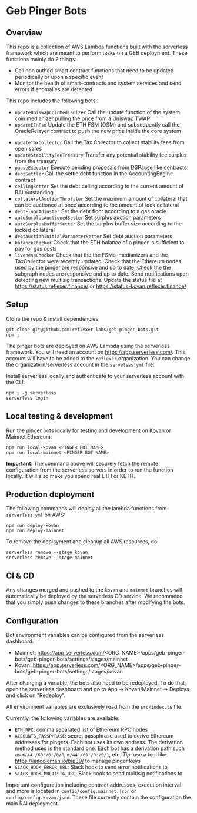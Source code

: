 # Geb Pinger Bots

## Overview

This repo is a collection of AWS Lambda functions built with the serverless framework which are meant to perform tasks on a GEB deployment. These functions mainly do 2 things:

- Call non authed smart contract functions that need to be updated periodically or upon a specific event
- Monitor the health of smart-contracts and system services and send errors if anomalies are detected

This repo includes the following bots:

- `updateUniswapCoinMedianizer` Call the update function of the system coin medianizer pulling the price from a Uniswap TWAP
- `updateETHFsm` Update the ETH FSM (OSM) and subsequently call the OracleRelayer contract to push the new price inside the core system
<!-- - `updateRateSetter` Call the on-chain controller to calculate and set a new redemption rate -->
- `updateTaxCollector` Call the Tax Collector to collect stability fees from open safes
- `updateStabilityFeeTreasury` Transfer any potential stability fee surplus from the treasury
- `pauseExecutor` Execute pending proposals from DSPause like contracts
- `debtSettler` Call the settle debt function in the AccountingEngine contract
- `ceilingSetter` Set the debt ceiling according to the current amount of RAI outstanding
- `collateralAuctionThrottler` Set the maximum amount of collateral that can be auctioned at once according to the amount of lock collateral
- `debtFloorAdjuster` Set the debt floor according to a gas oracle
- `autoSurplusAuctionedSetter` Set surplus auction parameters
- `autoSurplusBufferSetter` Set the surplus buffer size according to the locked collateral
- `debtAuctionInitialParameterSetter` Set debt auction parameters
- `balanceChecker` Check that the ETH balance of a pinger is sufficient to pay for gas costs
- `livenessChecker` Check that the the FSMs, medianizers and the TaxCollector were recently updated. Check that the Ethereum nodes used by the pinger are responsive and up to date. Check the the subgraph nodes are responsive and up to date. Send notifications upon detecting new multisig transactions. Update the status file at https://status.reflexer.finance/ or https://status-kovan.reflexer.finance/

## Setup

Clone the repo & install dependencies

```
git clone git@github.com:reflexer-labs/geb-pinger-bots.git
npm i
```

The pinger bots are deployed on AWS Lambda using the serverless framework. You will need an account on https://app.serverless.com/. This account will have to be added to the `reflexer` organization. You can change the organization/serverless account in the `serveless.yml` file.

Install serverless locally and authenticate to your serverless account with the CLI:

```
npm i -g serverless
serverless login
```

## Local testing & development

Run the pinger bots locally for testing and development on Kovan or Mainnet Ethereum:

```
npm run local-kovan <PINGER BOT NAME>
npm run local-mainnet <PINGER BOT NAME>
```

**Important**: The command above will securely fetch the remote configuration from the serverless servers in order to run the function locally. It will also make you spend real ETH or KETH.

## Production deployment

The following commands will deploy all the lambda functions from `serverless.yml` on AWS:

```
npm run deploy-kovan
npm run deploy-mainnet
```

To remove the deployment and cleanup all AWS resources, do:

```
serverless remove --stage kovan
serverless remove --stage mainnet
```

## CI & CD

Any changes merged and pushed to the `kovan` and `mainnet` branches will automatically be deployed by the serverless CD service. We recommend that you simply push changes to these branches after modifying the bots.

## Configuration

Bot environment variables can be configured from the serverless dashboard:

- Mainnet: https://app.serverless.com/<ORG_NAME>/apps/geb-pinger-bots/geb-pinger-bots/settings/stages/mainnet
- Kovan: https://app.serverless.com/<ORG_NAME>/apps/geb-pinger-bots/geb-pinger-bots/settings/stages/kovan

After changing a variable, the bots also need to be redeployed. To do that, open the serverless dashboard and go to App -> Kovan/Mainnet -> Deploys and click on "Redeploy".

All environment variables are exclusively read from the `src/index.ts` file.

Currently, the following variables are available:

- `ETH_RPC`: comma separated list of Ethereum RPC nodes
- `ACCOUNTS_PASSPHRASE`: secret passphrase used to derive Ethereum addresses for pingers. Each bot uses its own address. The derivation method used is the standard one. Each bot has a derivation path such as `m/44'/60'/0'/0/0`, `m/44'/60'/0'/0/1`, etc. _Tip_: use a tool like https://iancoleman.io/bip39/ to manage pinger keys
- `SLACK_HOOK_ERROR_URL`: Slack hook to send error notifications to
- `SLACK_HOOK_MULTISIG_URL`: Slack hook to send multisig notifications to

Important configuration including contract addresses, execution interval and more is located in `config/config.mainnet.json` or `config/config.kovan.json`. These file currently contain the configuration the main RAI deployment.

